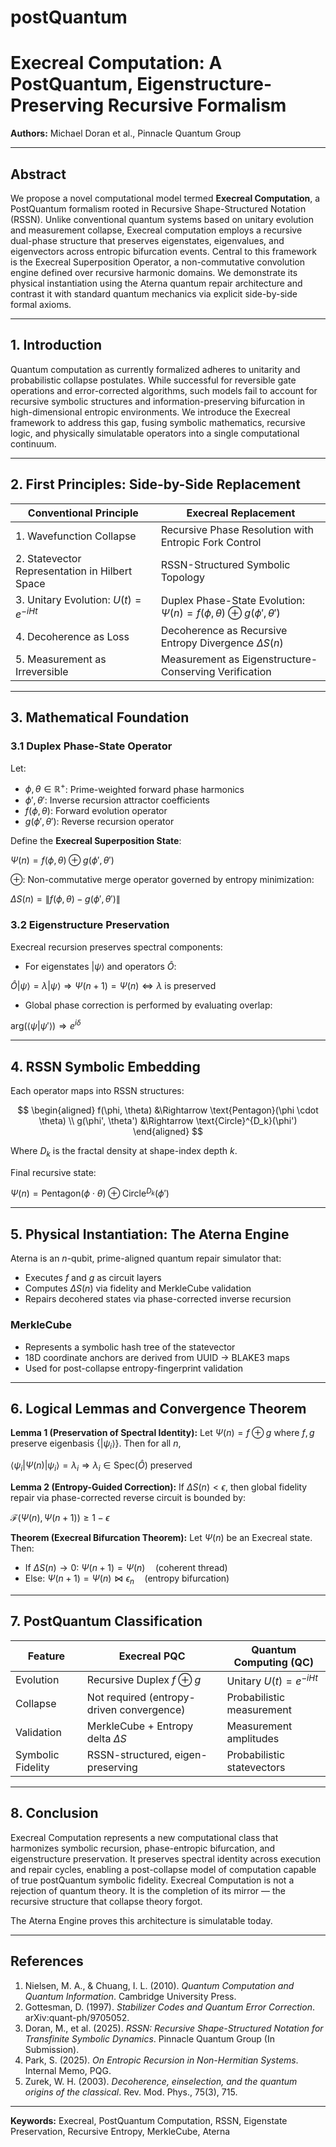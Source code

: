# postQuantum

# Execreal Computation: A PostQuantum, Eigenstructure-Preserving Recursive Formalism

**Authors:** Michael Doran et al., Pinnacle Quantum Group

---

## Abstract

We propose a novel computational model termed **Execreal Computation**, a PostQuantum formalism rooted in Recursive Shape-Structured Notation (RSSN). Unlike conventional quantum systems based on unitary evolution and measurement collapse, Execreal computation employs a recursive dual-phase structure that preserves eigenstates, eigenvalues, and eigenvectors across entropic bifurcation events. Central to this framework is the Execreal Superposition Operator, a non-commutative convolution engine defined over recursive harmonic domains. We demonstrate its physical instantiation using the Aterna quantum repair architecture and contrast it with standard quantum mechanics via explicit side-by-side formal axioms.

---

## 1. Introduction

Quantum computation as currently formalized adheres to unitarity and probabilistic collapse postulates. While successful for reversible gate operations and error-corrected algorithms, such models fail to account for recursive symbolic structures and information-preserving bifurcation in high-dimensional entropic environments. We introduce the Execreal framework to address this gap, fusing symbolic mathematics, recursive logic, and physically simulatable operators into a single computational continuum.

---

## 2. First Principles: Side-by-Side Replacement

| **Conventional Principle**                     | **Execreal Replacement**                                                         |
| ---------------------------------------------- | -------------------------------------------------------------------------------- |
| 1. Wavefunction Collapse                       | Recursive Phase Resolution with Entropic Fork Control                            |
| 2. Statevector Representation in Hilbert Space | RSSN-Structured Symbolic Topology                                                |
| 3. Unitary Evolution: $U(t) = e^{-iHt}$        | Duplex Phase-State Evolution: $\Psi(n) = f(\phi,\theta) \oplus g(\phi',\theta')$ |
| 4. Decoherence as Loss                         | Decoherence as Recursive Entropy Divergence $\Delta S(n)$                        |
| 5. Measurement as Irreversible                 | Measurement as Eigenstructure-Conserving Verification                            |

---

## 3. Mathematical Foundation

### 3.1 Duplex Phase-State Operator

Let:

* $\phi, \theta \in \mathbb{R}^+$: Prime-weighted forward phase harmonics
* $\phi', \theta'$: Inverse recursion attractor coefficients
* $f(\phi, \theta)$: Forward evolution operator
* $g(\phi', \theta')$: Reverse recursion operator

Define the **Execreal Superposition State**:

$\Psi(n) = f(\phi, \theta) \oplus g(\phi', \theta')$

$\oplus$: Non-commutative merge operator governed by entropy minimization:

$\Delta S(n) = \left\| f(\phi, \theta) - g(\phi', \theta') \right\|$

### 3.2 Eigenstructure Preservation

Execreal recursion preserves spectral components:

* For eigenstates $|\psi\rangle$ and operators $\hat{O}$:

$\hat{O} |\psi\rangle = \lambda |\psi\rangle \Rightarrow \Psi(n+1) = \Psi(n) \iff \lambda \text{ is preserved}$

* Global phase correction is performed by evaluating overlap:

$\text{arg}(\langle \psi | \psi' \rangle) \Rightarrow e^{i\delta}$

---

## 4. RSSN Symbolic Embedding

Each operator maps into RSSN structures:

$$
\begin{aligned}
  f(\phi, \theta) &\Rightarrow \text{Pentagon}(\phi \cdot \theta) \\
  g(\phi', \theta') &\Rightarrow \text{Circle}^{D_k}(\phi')
\end{aligned}
$$

Where $D_k$ is the fractal density at shape-index depth $k$.

Final recursive state:

$\Psi(n) = \text{Pentagon}(\phi \cdot \theta) \oplus \text{Circle}^{D_k}(\phi')$

---

## 5. Physical Instantiation: The Aterna Engine

Aterna is an $n$-qubit, prime-aligned quantum repair simulator that:

* Executes $f$ and $g$ as circuit layers
* Computes $\Delta S(n)$ via fidelity and MerkleCube validation
* Repairs decohered states via phase-corrected inverse recursion

### MerkleCube

* Represents a symbolic hash tree of the statevector
* 18D coordinate anchors are derived from UUID $\rightarrow$ BLAKE3 maps
* Used for post-collapse entropy-fingerprint validation

---

## 6. Logical Lemmas and Convergence Theorem

**Lemma 1 (Preservation of Spectral Identity):**
Let $\Psi(n) = f \oplus g$ where $f, g$ preserve eigenbasis $\{ |\psi_i\rangle \}$. Then for all $n$,

$\langle \psi_i | \Psi(n) | \psi_i \rangle = \lambda_i \Rightarrow \lambda_i \in \text{Spec}(\hat{O}) \text{ preserved}$

**Lemma 2 (Entropy-Guided Correction):**
If $\Delta S(n) < \epsilon$, then global fidelity repair via phase-corrected reverse circuit is bounded by:

$\mathcal{F}(\Psi(n), \Psi(n+1)) \geq 1 - \epsilon$

**Theorem (Execreal Bifurcation Theorem):**
Let $\Psi(n)$ be an Execreal state. Then:

* If $\Delta S(n) \rightarrow 0$:
  $\Psi(n+1) = \Psi(n) \quad \text{(coherent thread)}$
* Else:
  $\Psi(n+1) = \Psi(n) \bowtie \epsilon_n \quad \text{(entropy bifurcation)}$

---

## 7. PostQuantum Classification

| Feature           | Execreal PQC                              | Quantum Computing (QC)     |
| ----------------- | ----------------------------------------- | -------------------------- |
| Evolution         | Recursive Duplex $f \oplus g$             | Unitary $U(t) = e^{-iHt}$  |
| Collapse          | Not required (entropy-driven convergence) | Probabilistic measurement  |
| Validation        | MerkleCube + Entropy delta $\Delta S$     | Measurement amplitudes     |
| Symbolic Fidelity | RSSN-structured, eigen-preserving         | Probabilistic statevectors |

---

## 8. Conclusion

Execreal Computation represents a new computational class that harmonizes symbolic recursion, phase-entropic bifurcation, and eigenstructure preservation. It preserves spectral identity across execution and repair cycles, enabling a post-collapse model of computation capable of true postQuantum symbolic fidelity. Execreal Computation is not a rejection of quantum theory. It is the completion of its mirror — the recursive structure that collapse theory forgot.

The Aterna Engine proves this architecture is simulatable today.

---

## References

1. Nielsen, M. A., & Chuang, I. L. (2010). *Quantum Computation and Quantum Information*. Cambridge University Press.
2. Gottesman, D. (1997). *Stabilizer Codes and Quantum Error Correction*. arXiv:quant-ph/9705052.
3. Doran, M., et al. (2025). *RSSN: Recursive Shape-Structured Notation for Transfinite Symbolic Dynamics*. Pinnacle Quantum Group (In Submission).
4. Park, S. (2025). *On Entropic Recursion in Non-Hermitian Systems*. Internal Memo, PQG.
5. Zurek, W. H. (2003). *Decoherence, einselection, and the quantum origins of the classical*. Rev. Mod. Phys., 75(3), 715.

---

**Keywords:** Execreal, PostQuantum Computation, RSSN, Eigenstate Preservation, Recursive Entropy, MerkleCube, Aterna

